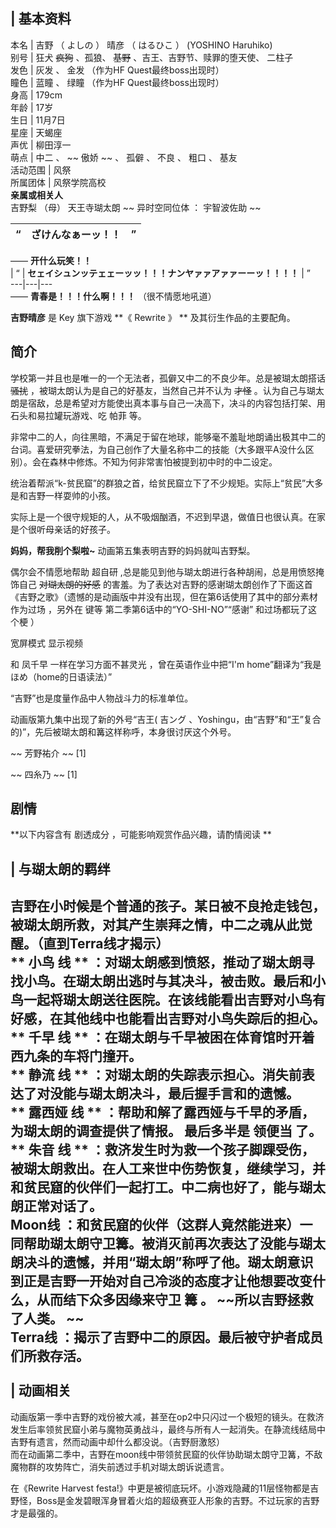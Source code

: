 |  **基本资料**  
---  
本名  |  吉野  （  よしの  ）  晴彦  （  はるひこ  ）  (YOSHINO Haruhiko)   
别号  |  狂犬 ~~疯狗~~ 、孤狼、 ~~基野~~ 、吉王、吉野节、赎罪的堕天使、  二柱子   
发色  |  灰发  、  金发  （作为HF Quest最终boss出现时）   
瞳色  |  蓝瞳  、  绿瞳  （作为HF Quest最终boss出现时）   
身高  |  179cm   
年龄  |  17岁   
生日  |  11月7日   
星座  |  天蝎座   
声优  |  柳田淳一   
萌点  |  中二  、 ~~ 傲娇  ~~ 、  孤僻  、  不良  、  粗口  、  基友   
活动范围  |  风祭   
所属团体  |  风祭学院高校   
**亲属或相关人**  
吉野梨  （母）  天王寺瑚太朗  ~~ 异时空同位体  ：  宇智波佐助  ~~  
  
|  “  |  **ざけんなぁーッ！！** |  ”   
---|---|---  
——  **开什么玩笑！！**  
|  “  |  **セェイシュンッテェェーッッ！！！ナンヤァァアァァーーッ！！！！** |  ”   
---|---|---  
——  **青春是！！！什么啊！！！** （很不情愿地吼道）  
  
**吉野晴彦** 是  Key  旗下游戏 **《 Rewrite  》 ** 及其衍生作品的主要配角。

##  简介

学校第一并且也是唯一的一个无法者，孤僻又中二的不良少年。总是被瑚太朗搭话 ~~骚扰~~ ，被瑚太朗认为是自己的好基友，当然自己并不认为 ~~才怪~~
。认为自己与瑚太朗是宿敌，总是希望对方能使出真本事与自己一决高下，决斗的内容包括打架、用石头和易拉罐玩游戏、吃  帕菲  等。

非常中二的人，向往黑暗，不满足于留在地球，能够毫不羞耻地朗诵出极其中二的台词。喜爱研究拳法，为自己创作了大量名称中二的技能（大多跟平A没什么区别）。会在森林中修炼。不知为何非常害怕被提到初中时的中二设定。

统治着帮派“k-贫民窟”的群狼之首，给贫民窟立下了不少规矩。实际上“贫民”大多是和吉野一样耍帅的小孩。

实际上是一个很守规矩的人，从不吸烟酗酒，不迟到早退，做值日也很认真。在家是个很听母亲话的好孩子。

**妈妈，帮我削个梨啦~** 动画第五集表明吉野的妈妈就叫吉野梨。

偶尔会不情愿地帮助  超自研  ,总是能见到他与瑚太朗进行各种胡闹，总是用愤怒掩饰自己 ~~对瑚太朗的好感~~
的害羞。为了表达对吉野的感谢瑚太朗创作了下面这首《吉野之歌》（遗憾的是动画版中并没有出现，但在第6话使用了其中的部分素材作为过场  ，另外在  键等
第二季第6话中的“YO-SHI-NO”“感谢” 和过场都玩了这个梗  ）

宽屏模式  显示视频

和  凤千早  一样在学习方面不甚灵光  ，曾在英语作业中把“I'm home”翻译为“我是ほめ（home的日语读法）”

“吉野”也是度量作品中人物战斗力的标准单位。

动画版第九集中出现了新的外号“吉王(  吉ング  、Yoshingu，由“吉野”和“王”复合的)”，先后被瑚太朗和篝这样称呼，本身很讨厌这个外号。

~~ 芳野祐介  ~~ [1]

~~ 四糸乃  ~~ [1]

##  剧情

**以下内容含有 剧透成分  ，可能影响观赏作品兴趣，请酌情阅读 **

|  与瑚太朗的羁绊  
---  
吉野在小时候是个普通的孩子。某日被不良抢走钱包，被瑚太朗所救，对其产生崇拜之情，中二之魂从此觉醒。（直到Terra线才揭示） </br> ** 小鸟  线
**
：对瑚太朗感到愤怒，推动了瑚太朗寻找小鸟。在瑚太朗出逃时与其决斗，被击败。最后和小鸟一起将瑚太朗送往医院。在该线能看出吉野对小鸟有好感，在其他线中也能看出吉野对小鸟失踪后的担心。
</br> ** 千早  线 ** ：在瑚太朗与千早被困在体育馆时开着西九条的车将门撞开。 </br> ** 静流  线 **
：对瑚太朗的失踪表示担心。消失前表达了对没能与瑚太朗决斗，最后握手言和的遗憾。 </br> ** 露西娅  线 **
：帮助和解了露西娅与千早的矛盾，为瑚太朗的调查提供了情报。  最后多半是  领便当  了。  </br> ** 朱音  线 **
：救济发生时为救一个孩子脚踝受伤，被瑚太朗救出。在人工来世中伤势恢复，继续学习，并和贫民窟的伙伴们一起打工。中二病也好了，能与瑚太朗正常对话了。 </br>
**Moon线**
：和贫民窟的伙伴（这群人竟然能进来）一同帮助瑚太朗守卫篝。被消灭前再次表达了没能与瑚太朗决斗的遗憾，并用“瑚太朗”称呼了他。瑚太朗意识到正是吉野一开始对自己冷淡的态度才让他想要改变什么，从而结下众多因缘来守卫
篝  。 ~~**所以吉野拯救了人类。** ~~ </br> **Terra线** ：揭示了吉野中二的原因。最后被守护者成员们所救存活。 </br>  
|  动画相关  
---  
动画版第一季中吉野的戏份被大减，甚至在op2中只闪过一个极短的镜头。在救济发生后率领贫民窟小弟与魔物英勇战斗，最终与所有人一起消失。在静流线结局中吉野有遗言，然而动画中却什么都没说。（吉野厨激怒）
</br> 而在动画第二季中，吉野在moon线中带领贫民窟的伙伴协助瑚太朗守卫篝，不敌魔物群的攻势阵亡，消失前透过手机对瑚太朗诉说遗言。 </br>  
  
在《Rewrite Harvest
festa!》中更是被彻底玩坏。小游戏隐藏的11层怪物都是吉野怪，Boss是金发碧眼浑身冒着火焰的超级赛亚人形象的吉野。不过玩家的吉野才是最强的。